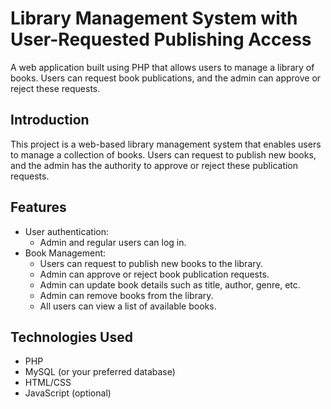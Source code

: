 # Library Management System with User-Requested Publishing Access

A web application built using PHP that allows users to manage a library of books. Users can request book publications, and the admin can approve or reject these requests.

## Introduction

This project is a web-based library management system that enables users to manage a collection of books. Users can request to publish new books, and the admin has the authority to approve or reject these publication requests.

## Features

- User authentication:
  - Admin and regular users can log in.
- Book Management:
  - Users can request to publish new books to the library.
  - Admin can approve or reject book publication requests.
  - Admin can update book details such as title, author, genre, etc.
  - Admin can remove books from the library.
  - All users can view a list of available books.


## Technologies Used

- PHP
- MySQL (or your preferred database)
- HTML/CSS
- JavaScript (optional)
